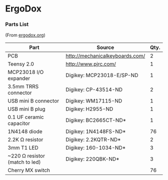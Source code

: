 # ErgoDox

### Parts List
(From [ergodox.org](http://ergodox.org/Hardware.aspx))

| Part                              | Source                            | Qty.  |
|-----------------------------------|-----------------------------------|-------|
| PCB                               | http://mechanicalkeyboards.com/   | 2     |
| Teensy 2.0                        | http://www.pjrc.com/              | 1     |
| MCP23018 I/O expander             | Digikey: MCP23018-E/SP-ND         | 1     |
| 3.5mm TRRS connector              | Digikey: CP-43514-ND              | 2     |
| USB mini B connector              | Digikey: WM17115-ND               | 1     |
| USB mini B plug                   | Digikey: H2955-ND                 | 1     |
| 0.1 UF ceramic capacitor          | Digikey: BC2665CT-ND*             | 1     |
| 1N4148 diode                      | Digikey: 1N4148FS-ND*             | 76    |
| 2.2K Ω resistor                   | Digikey: 2.2KQTR-ND*              | 2     |
| 3mm T1 LED                        | Digikey: 160-1034-ND*             | 3     |
| ~220 Ω resistor (match to led)    | Digikey: 220QBK-ND*               | 3     |
| Cherry MX switch                  |                                   | 76    |

